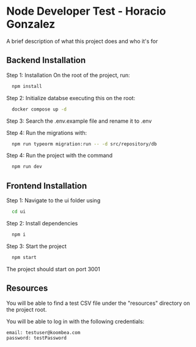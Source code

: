 
# Node Developer Test - Horacio Gonzalez

A brief description of what this project does and who it's for


## Backend Installation
Step 1: Installation
On the root of the project, run:

```bash
  npm install 
```
    
Step 2: Initialize databse executing this on the root:
```bash
  docker compose up -d
```

Step 3: Search the .env.example file and rename it to .env

Step 4: Run the migrations with: 
```bash
  npm run typeorm migration:run -- -d src/repository/db
```

Step 4: Run the project with the command 
```bash
  npm run dev
```
## Frontend Installation
Step 1: Navigate to the ui folder using

```bash
  cd ui
```
    
Step 2: Install dependencies
```bash
  npm i
```

Step 3: Start the project 
```bash
  npm start
```

The project should start on port 3001
## Resources

You will be able to find a test CSV file under the "resources" directory on the project root.

You will be able to log in with the following credentials: 
```bash
email: testuser@koombea.com
password: testPassword
```
